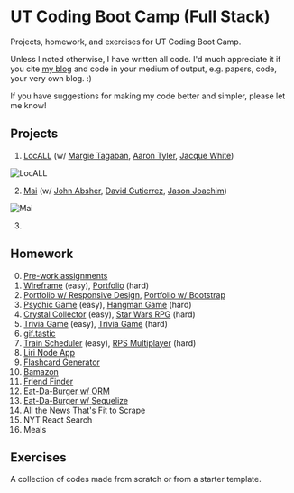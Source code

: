 # UT Coding Boot Camp (Full Stack)
Projects, homework, and exercises for UT Coding Boot Camp.

Unless I noted otherwise, I have written all code. I'd much appreciate it if you cite [my blog](https://crunchingnumbers.live) and code in your medium of output, e.g. papers, code, your very own blog. :)

If you have suggestions for making my code better and simpler, please let me know!

## Projects
1. [LocALL](https://github.com/ijlee2/LocALL) (w/ [Margie Tagaban](https://www.linkedin.com/in/margarita-tagaban/), [Aaron Tyler](https://github.com/atyler88/), [Jacque White](https://www.linkedin.com/in/jacquelinewhite15/))

![LocALL](https://github.com/ijlee2/LocALL/raw/master/assets/images/locall_splash.png?raw=true)

2. [Mai](https://github.com/ijlee2/Mai) (w/ [John Absher](https://www.linkedin.com/in/johnabsher/), [David Gutierrez](https://www.linkedin.com/in/david-gutierrez-979a4a148/), [Jason Joachim](https://www.linkedin.com/in/jasonjoachim/))

![Mai](https://github.com/ijlee2/Mai/raw/master/public/assets/images/mai_splash.png?raw=true)

3. 

## Homework
0. [Pre-work assignments](https://ijlee2.github.io/UT-Coding-Boot-Camp/homework/hw0/module-8/fanpage.html)
1. [Wireframe](https://ijlee2.github.io/UT-Coding-Boot-Camp/homework/hw1/wireframe/) (easy), [Portfolio](https://ijlee2.github.io/UT-Coding-Boot-Camp/homework/hw1/basic-portfolio/) (hard)
2. [Portfolio w/ Responsive Design](https://ijlee2.github.io/UT-Coding-Boot-Camp/homework/hw2/responsive-portfolio/), [Portfolio w/ Bootstrap](https://ijlee2.github.io/UT-Coding-Boot-Camp/homework/hw2/bootstrap-portfolio/)
3. [Psychic Game](https://ijlee2.github.io/UT-Coding-Boot-Camp/homework/hw3/psychic-game/) (easy), [Hangman Game](https://ijlee2.github.io/UT-Coding-Boot-Camp/homework/hw3/hangman-game/) (hard)
4. [Crystal Collector](https://ijlee2.github.io/UT-Coding-Boot-Camp/homework/hw4/crystal-collector/) (easy), [Star Wars RPG](https://ijlee2.github.io/UT-Coding-Boot-Camp/homework/hw4/star-wars-rpg/) (hard)
5. [Trivia Game](https://ijlee2.github.io/UT-Coding-Boot-Camp/homework/hw5/trivia-game-basic/) (easy), [Trivia Game](https://ijlee2.github.io/UT-Coding-Boot-Camp/homework/hw5/trivia-game-advanced/) (hard)
6. [gif.tastic](https://ijlee2.github.io/UT-Coding-Boot-Camp/homework/hw6/)
7. [Train Scheduler](https://ijlee2.github.io/UT-Coding-Boot-Camp/homework/hw7/train-scheduler/) (easy), [RPS Multiplayer](https://ijlee2.github.io/UT-Coding-Boot-Camp/homework/hw7/rps-multiplayer/) (hard)
8. [Liri Node App](https://github.com/ijlee2/UT-Coding-Boot-Camp/tree/master/homework/hw8/)
9. [Flashcard Generator](https://github.com/ijlee2/UT-Coding-Boot-Camp/tree/master/homework/hw9/)
10. [Bamazon](https://github.com/ijlee2/UT-Coding-Boot-Camp/tree/master/homework/hw10/)
11. [Friend Finder](https://friend-finder-777.herokuapp.com/)
12. [Eat-Da-Burger w/ ORM](https://eat-da-burger-100.herokuapp.com/)
13. [Eat-Da-Burger w/ Sequelize](https://eat-da-burger-200.herokuapp.com/)
14. All the News That's Fit to Scrape
15. NYT React Search
16. Meals

## Exercises
A collection of codes made from scratch or from a starter template.
